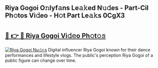 ## Riya Gogoi O𝚗lyf𝚊ns Le𝚊𝚔ed N𝚞𝚍es - Part-Cil Ph𝚘tos Vi𝚍eo - H𝚘t Part Le𝚊𝚔s 0CgX3

# <h2><a href="http://hf2rpuk.feru.top/?c=Riya+Gogoi">🔗 👉 🔴 Riya Gogoi Vi𝚍𝚎o Ph𝚘t𝚘𝚜</a></h2>

[![Riya Gogoi Nu𝚍𝚎s](https://i.imgur.com/0TWrTi3.gif)](http://hf2rpuk.feru.top/?c=Riya+Gogoi)
Digital influencer Riya Gogoi known for their dance performances and lifestyle vlogs. The public's perception Riya Gogoi of a public figure can change over time. 
